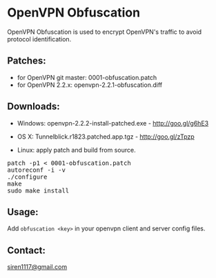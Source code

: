 # OpenVPN Obfuscation

OpenVPN Obfuscation is used to encrypt OpenVPN's traffic to avoid protocol identification.

## Patches:
* for OpenVPN git master: 0001-obfuscation.patch
* for OpenVPN 2.2.x: openvpn-2.2.1-obfuscation.diff

## Downloads:

* Windows: openvpn-2.2.2-install-patched.exe - http://goo.gl/g6hE3

* OS X: Tunnelblick.r1823.patched.app.tgz - http://goo.gl/zTpzp

* Linux: apply patch and build from source.
<pre>
patch -p1 &lt; 0001-obfuscation.patch
autoreconf -i -v
./configure
make
sudo make install
</pre>

## Usage:
Add `obfuscation <key>` in your openvpn client and server config files.

## Contact:
siren1117@gmail.com
